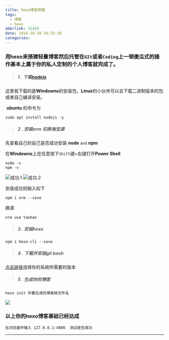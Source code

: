 ```yaml
---
title: hexo博客搭建
tags:
  - 博客
  - hexo
abbrlink: 31415
date: 2018-10-28 16:33:18
categories:
---
```




### 用hexo来搭建轻量博客然后托管在`GIt`或者`Coding`上一顿傻瓜式的操作基本上属于你的私人定制的个人博客就完成了。
<!--more-->


> ##### 1 . 下载[nodejs](http://nodejs.cn/)

这里我下载的是**Windowns**的安装包，**Linux**的小伙伴可以去下载二进制版本的包  或者自己编译安装。

​     **ubuntu** 的命令为

```
sudo apt install nodejs -y
```

> ##### 2 . 安装nrm 切换淘宝源 

先查看自己的自己是否成功安装 **node** `and` **npm**

在**Windowns**上在任意按下`Shift`键+右键打开**Power Shell**

```
node -v
npm -v
```

![成功.1](https://img02.sogoucdn.com/app/a/100520146/d427112def7648f6bbeabdde2dabd947)
![成功.2](https://img02.sogoucdn.com/app/a/100520146/1b7d07f2516663828c3b353cf2c8c279)

安装成功则输入如下

```
npm i nrm --save
```

换源

```
nrm use taobao
```

> ##### 3 . 安装hexo 

```
npm i hexo-cli --save
```

> ##### 4 . 下载并安装git bash

[点击链接](https://git-scm.com/downloads/)选择你的系统所需要的版本

> ##### 5 . 生成你的博客

```
hexo init 你要生成的博客根文件名
```

![](https://ws1.sinaimg.cn/large/005Xh6Nfgy1fwobqa9laaj30kr0npgr3.jpg)



### 以上你的hexo博客基础已经达成 

```
在浏览器中输入 127.0.0.1:4000  测试是否成功
```

------

